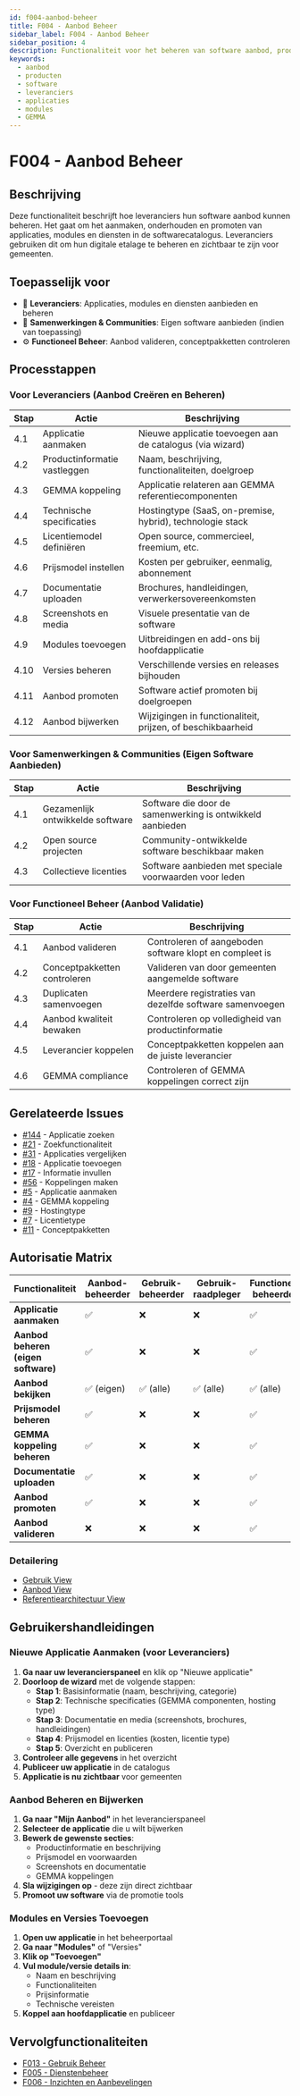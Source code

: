 ```yaml
---
id: f004-aanbod-beheer
title: F004 - Aanbod Beheer
sidebar_label: F004 - Aanbod Beheer
sidebar_position: 4
description: Functionaliteit voor het beheren van software aanbod, producten en diensten door leveranciers
keywords:
  - aanbod
  - producten
  - software
  - leveranciers
  - applicaties
  - modules
  - GEMMA
---
```


# F004 - Aanbod Beheer

## Beschrijving
Deze functionaliteit beschrijft hoe leveranciers hun software aanbod kunnen beheren. Het gaat om het aanmaken, onderhouden en promoten van applicaties, modules en diensten in de softwarecatalogus. Leveranciers gebruiken dit om hun digitale etalage te beheren en zichtbaar te zijn voor gemeenten.

## Toepasselijk voor
- 🏢 **Leveranciers**: Applicaties, modules en diensten aanbieden en beheren
- 🤝 **Samenwerkingen & Communities**: Eigen software aanbieden (indien van toepassing)
- ⚙️ **Functioneel Beheer**: Aanbod valideren, conceptpakketten controleren

## Processtappen

### Voor Leveranciers (Aanbod Creëren en Beheren)
| Stap | Actie | Beschrijving |
|------|-------|--------------|
| 4.1 | Applicatie aanmaken | Nieuwe applicatie toevoegen aan de catalogus (via wizard) |
| 4.2 | Productinformatie vastleggen | Naam, beschrijving, functionaliteiten, doelgroep |
| 4.3 | GEMMA koppeling | Applicatie relateren aan GEMMA referentiecomponenten |
| 4.4 | Technische specificaties | Hostingtype (SaaS, on-premise, hybrid), technologie stack |
| 4.5 | Licentiemodel definiëren | Open source, commercieel, freemium, etc. |
| 4.6 | Prijsmodel instellen | Kosten per gebruiker, eenmalig, abonnement |
| 4.7 | Documentatie uploaden | Brochures, handleidingen, verwerkersovereenkomsten |
| 4.8 | Screenshots en media | Visuele presentatie van de software |
| 4.9 | Modules toevoegen | Uitbreidingen en add-ons bij hoofdapplicatie |
| 4.10 | Versies beheren | Verschillende versies en releases bijhouden |
| 4.11 | Aanbod promoten | Software actief promoten bij doelgroepen |
| 4.12 | Aanbod bijwerken | Wijzigingen in functionaliteit, prijzen, of beschikbaarheid |

### Voor Samenwerkingen & Communities (Eigen Software Aanbieden)
| Stap | Actie | Beschrijving |
|------|-------|--------------|
| 4.1 | Gezamenlijk ontwikkelde software | Software die door de samenwerking is ontwikkeld aanbieden |
| 4.2 | Open source projecten | Community-ontwikkelde software beschikbaar maken |
| 4.3 | Collectieve licenties | Software aanbieden met speciale voorwaarden voor leden |

### Voor Functioneel Beheer (Aanbod Validatie)
| Stap | Actie | Beschrijving |
|------|-------|--------------|
| 4.1 | Aanbod valideren | Controleren of aangeboden software klopt en compleet is |
| 4.2 | Conceptpakketten controleren | Valideren van door gemeenten aangemelde software |
| 4.3 | Duplicaten samenvoegen | Meerdere registraties van dezelfde software samenvoegen |
| 4.4 | Aanbod kwaliteit bewaken | Controleren op volledigheid van productinformatie |
| 4.5 | Leverancier koppelen | Conceptpakketten koppelen aan de juiste leverancier |
| 4.6 | GEMMA compliance | Controleren of GEMMA koppelingen correct zijn |

## Gerelateerde Issues
- [#144](https://github.com/VNG-Realisatie/Softwarecatalogus/issues/144) - Applicatie zoeken
- [#21](https://github.com/VNG-Realisatie/Softwarecatalogus/issues/21) - Zoekfunctionaliteit
- [#31](https://github.com/VNG-Realisatie/Softwarecatalogus/issues/31) - Applicaties vergelijken
- [#18](https://github.com/VNG-Realisatie/Softwarecatalogus/issues/18) - Applicatie toevoegen
- [#17](https://github.com/VNG-Realisatie/Softwarecatalogus/issues/17) - Informatie invullen
- [#56](https://github.com/VNG-Realisatie/Softwarecatalogus/issues/56) - Koppelingen maken
- [#5](https://github.com/VNG-Realisatie/Softwarecatalogus/issues/5) - Applicatie aanmaken
- [#4](https://github.com/VNG-Realisatie/Softwarecatalogus/issues/4) - GEMMA koppeling
- [#9](https://github.com/VNG-Realisatie/Softwarecatalogus/issues/9) - Hostingtype
- [#7](https://github.com/VNG-Realisatie/Softwarecatalogus/issues/7) - Licentietype
- [#11](https://github.com/VNG-Realisatie/Softwarecatalogus/issues/11) - Conceptpakketten

## Autorisatie Matrix

| Functionaliteit | Aanbod-beheerder | Gebruik-beheerder | Gebruik-raadpleger | Functioneel beheerder | VNG-raadpleger | Bezoeker |
|------------------|------------------|-------------------|--------------------|-----------------------|----------------|----------|
| **Applicatie aanmaken** | ✅ | ❌ | ❌ | ✅ | ❌ | ❌ |
| **Aanbod beheren (eigen software)** | ✅ | ❌ | ❌ | ✅ | ❌ | ❌ |
| **Aanbod bekijken** | ✅ (eigen) | ✅ (alle) | ✅ (alle) | ✅ (alle) | ✅ (alle) | ✅ (publiek) |
| **Prijsmodel beheren** | ✅ | ❌ | ❌ | ✅ | ❌ | ❌ |
| **GEMMA koppeling beheren** | ✅ | ❌ | ❌ | ✅ | ❌ | ❌ |
| **Documentatie uploaden** | ✅ | ❌ | ❌ | ✅ | ❌ | ❌ |
| **Aanbod promoten** | ✅ | ❌ | ❌ | ✅ | ❌ | ❌ |
| **Aanbod valideren** | ❌ | ❌ | ❌ | ✅ | ❌ | ❌ |

### Detailering
- [Gebruik View](https://vng-realisatie.github.io/Softwarecatalogus-Archi-repository/id-5af2e6f1-0ffa-403a-b8e5-1bf6153acfe1/views/id-8f3fd01f6b974c0f85e43f514225e973.html)
- [Aanbod View](https://vng-realisatie.github.io/Softwarecatalogus-Archi-repository/id-5af2e6f1-0ffa-403a-b8e5-1bf6153acfe1/views/id-0a04a95fc8b743089aa04706580e0dc3.html)
- [Referentiearchitectuur View](https://vng-realisatie.github.io/Softwarecatalogus-Archi-repository/id-5af2e6f1-0ffa-403a-b8e5-1bf6153acfe1/views/id-00da0c7e38764f8f82a57792dcddab00.html)

## Gebruikershandleidingen

### Nieuwe Applicatie Aanmaken (voor Leveranciers)

1. **Ga naar uw leverancierspaneel** en klik op "Nieuwe applicatie"
2. **Doorloop de wizard** met de volgende stappen:
   - **Stap 1**: Basisinformatie (naam, beschrijving, categorie)
   - **Stap 2**: Technische specificaties (GEMMA componenten, hosting type)
   - **Stap 3**: Documentatie en media (screenshots, brochures, handleidingen)
   - **Stap 4**: Prijsmodel en licenties (kosten, licentie type)
   - **Stap 5**: Overzicht en publiceren
3. **Controleer alle gegevens** in het overzicht
4. **Publiceer uw applicatie** in de catalogus
5. **Applicatie is nu zichtbaar** voor gemeenten

### Aanbod Beheren en Bijwerken

1. **Ga naar "Mijn Aanbod"** in het leverancierspaneel
2. **Selecteer de applicatie** die u wilt bijwerken
3. **Bewerk de gewenste secties**:
   - Productinformatie en beschrijving
   - Prijsmodel en voorwaarden
   - Screenshots en documentatie
   - GEMMA koppelingen
4. **Sla wijzigingen op** - deze zijn direct zichtbaar
5. **Promoot uw software** via de promotie tools

### Modules en Versies Toevoegen

1. **Open uw applicatie** in het beheerportaal
2. **Ga naar "Modules"** of "Versies"
3. **Klik op "Toevoegen"**
4. **Vul module/versie details in**:
   - Naam en beschrijving
   - Functionaliteiten
   - Prijsinformatie
   - Technische vereisten
5. **Koppel aan hoofdapplicatie** en publiceer

## Vervolgfunctionaliteiten
- [F013 - Gebruik Beheer](./F013-gebruik-beheer.md)
- [F005 - Dienstenbeheer](./F005-dienstenbeheer.md)
- [F006 - Inzichten en Aanbevelingen](./F006-inzichten-en-aanbevelingen.md)
